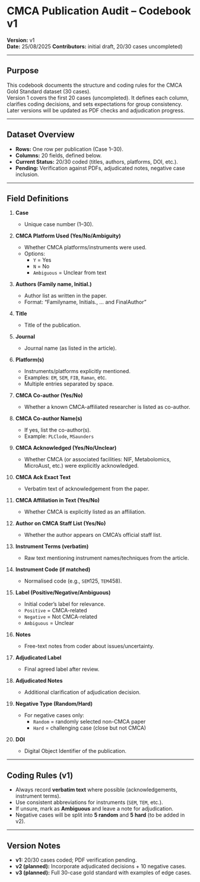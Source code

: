 # CMCA Publication Audit – Codebook v1

**Version:** v1  
**Date:** 25/08/2025
**Contributors:** initial draft, 20/30 cases uncompleted)  

---

## Purpose
This codebook documents the structure and coding rules for the CMCA Gold Standard dataset (30 cases).  
Version 1 covers the first 20 cases (uncompleted). It defines each column, clarifies coding decisions, and sets expectations for group consistency.  
Later versions will be updated as PDF checks and adjudication progress.

---

## Dataset Overview
- **Rows:** One row per publication (Case 1–30).  
- **Columns:** 20 fields, defined below.  
- **Current Status:** 20/30 coded (titles, authors, platforms, DOI, etc.).  
- **Pending:** Verification against PDFs, adjudicated notes, negative case inclusion.

---

## Field Definitions

1. **Case**  
   - Unique case number (1–30).  

2. **CMCA Platform Used (Yes/No/Ambiguity)**  
   - Whether CMCA platforms/instruments were used.  
   - Options:  
     - `Y` = Yes  
     - `N` = No  
     - `Ambiguous` = Unclear from text  

3. **Authors (Family name, Initial.)**  
   - Author list as written in the paper.  
   - Format: “Familyname, Initials., … and FinalAuthor”  

4. **Title**  
   - Title of the publication.  

5. **Journal**  
   - Journal name (as listed in the article).  

6. **Platform(s)**  
   - Instruments/platforms explicitly mentioned.  
   - Examples: `EM`, `SEM`, `FIB`, `Raman`, etc.  
   - Multiple entries separated by space.  

7. **CMCA Co-author (Yes/No)**  
   - Whether a known CMCA-affiliated researcher is listed as co-author.  

8. **CMCA Co-author Name(s)**  
   - If yes, list the co-author(s).  
   - Example: `PLClode`, `MSaunders`  

9. **CMCA Acknowledged (Yes/No/Unclear)**  
   - Whether CMCA (or associated facilities: NIF, Metabolomics, MicroAust, etc.) were explicitly acknowledged.  

10. **CMCA Ack Exact Text**  
    - Verbatim text of acknowledgement from the paper.  

11. **CMCA Affiliation in Text (Yes/No)**  
    - Whether CMCA is explicitly listed as an affiliation.  

12. **Author on CMCA Staff List (Yes/No)**  
    - Whether the author appears on CMCA’s official staff list.  

13. **Instrument Terms (verbatim)**  
    - Raw text mentioning instrument names/techniques from the article.  

14. **Instrument Code (if matched)**  
    - Normalised code (e.g., `SEM`125, `TEM`458).  

15. **Label (Positive/Negative/Ambiguous)**  
    - Initial coder’s label for relevance.  
    - `Positive` = CMCA-related  
    - `Negative` = Not CMCA-related  
    - `Ambiguous` = Unclear  

16. **Notes**  
    - Free-text notes from coder about issues/uncertainty.  

17. **Adjudicated Label**  
    - Final agreed label after review.  

18. **Adjudicated Notes**  
    - Additional clarification of adjudication decision.  

19. **Negative Type (Random/Hard)**  
    - For negative cases only:  
      - `Random` = randomly selected non-CMCA paper  
      - `Hard` = challenging case (close but not CMCA)  

20. **DOI**  
    - Digital Object Identifier of the publication.  

---

## Coding Rules (v1)
- Always record **verbatim text** where possible (acknowledgements, instrument terms).  
- Use consistent abbreviations for instruments (`SEM`, `TEM`, etc.).  
- If unsure, mark as **Ambiguous** and leave a note for adjudication.  
- Negative cases will be split into **5 random** and **5 hard** (to be added in v2).  

---

## Version Notes
- **v1:** 20/30 cases coded; PDF verification pending.  
- **v2 (planned):** Incorporate adjudicated decisions + 10 negative cases.  
- **v3 (planned):** Full 30-case gold standard with examples of edge cases.


